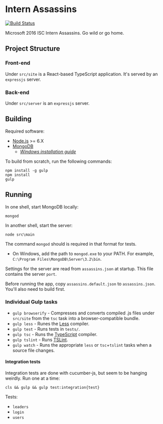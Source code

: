 # Intern Assassins
[![Build Status](https://travis-ci.org/JoshuaKGoldberg/intern-assassins.svg?branch=master)](https://travis-ci.org/JoshuaKGoldberg/intern-assassins)

Microsoft 2016 ISC Intern Assassins. Go wild or go home.

## Project Structure

### Front-end

Under `src/site` is a React-based TypeScript application.
It's served by an `expressjs` server.

### Back-end

Under `src/server` is an `expressjs` server.


## Building

Required software:
* [Node.js](http://node.js.org) >= 6.X
* [MongoDB](https://www.mongodb.com/)
    * *[Windows installation guide](https://docs.mongodb.com/manual/tutorial/install-mongodb-on-windows/)*

To build from scratch, run the following commands:

```
npm install -g gulp
npm install
gulp
```


## Running

In one shell, start MongoDB locally:
```shell
mongod
```

In another shell, start the server:
```shell
node src\main
```

The command `mongod` should is required in that format for tests.
* On Windows, add the path to `mongod.exe` to your PATH. For example, `C:\Program Files\MongoDB\Server\3.2\bin`.

Settings for the server are read from `assassins.json` at startup.
This file contains the server `port`.

Before running the app, copy `assassins.default.json` to `assassins.json`.
You'll also need to build first.


### Individual Gulp tasks

* `gulp browserify` - Compresses and converts compiled .js files under `src/site` from the `tsc` task into a browser-compatible bundle.
* `gulp less` - Runes the [Less](http://lesscss.org/) compiler.
* `gulp test` - Runs tests in `tests/`. 
* `gulp tsc` - Runs the [TypeScript](https://typescriptlang.org/) compiler.
* `gulp tslint` - Runs [TSLint](https://github.com/palantir/tslint).
* `gulp watch` - Runs the appropriate `less` or `tsc`+`tslint` tasks when a source file changes.

#### Integration tests

Integration tests are done with cucumber-js, but seem to be hanging weirdly.
Run one at a time:

```shell
cls && gulp && gulp test:integration{test}
```

Tests:
* `leaders`
* `login`
* `users`
